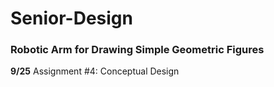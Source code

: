 # Senior-Design 
### Robotic Arm for Drawing Simple Geometric Figures

**9/25** Assignment #4: Conceptual Design
